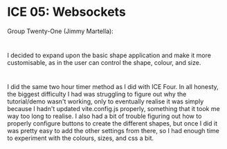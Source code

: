 # ICE 05: Websockets

Group Twenty-One (Jimmy Martella):

#

I decided to expand upon the basic shape application and make it more customisable, as in the user can control the shape, colour, and size.

#

I did the same two hour timer method as I did with ICE Four. In all honesty, the biggest difficulty I had was struggling to figure out why the tutorial/demo wasn't working, only to eventually realise it was simply because I hadn't updated vite.config.js properly, something that it took me way too long to realise. I also had a bit of trouble figuring out how to properly configure buttons to create the different shapes, but once I did it was pretty easy to add the other settings from there, so I had enough time to experiment with the colours, sizes, and css a bit.